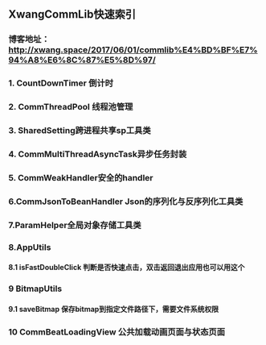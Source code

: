 ## XwangCommLib快速索引

### 博客地址：http://xwang.space/2017/06/01/commlib%E4%BD%BF%E7%94%A8%E6%8C%87%E5%8D%97/

### 1. CountDownTimer 倒计时

### 2. CommThreadPool 线程池管理

### 3. SharedSetting跨进程共享sp工具类

### 4. CommMultiThreadAsyncTask异步任务封装

### 5. CommWeakHandler安全的handler

### 6.CommJsonToBeanHandler Json的序列化与反序列化工具类

### 7.ParamHelper全局对象存储工具类

### 8.AppUtils
#### 8.1 isFastDoubleClick 判断是否快速点击，双击返回退出应用也可以用这个

### 9 BitmapUtils 
#### 9.1 saveBitmap 保存bitmap到指定文件路径下，需要文件系统权限

### 10 CommBeatLoadingView 公共加载动画页面与状态页面

